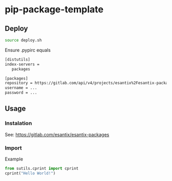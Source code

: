 # pip-package-template


## Deploy
 ```bash
source deploy.sh 
```

Ensure .pypirc equals
 ```txt
[distutils]
index-servers =
    packages

[packages]
repository = https://gitlab.com/api/v4/projects/esantix%2Fesantix-packages/packages/pypi  
username = ...
password = ...
```

## Usage
### Instalation
See: https://gitlab.com/esantix/esantix-packages

### Import
Example 

```python
from sutils.cprint import cprint
cprint("Hello World!")
```

